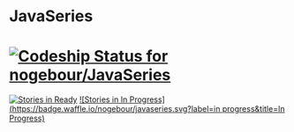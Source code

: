 JavaSeries
==========
[ ![Codeship Status for nogebour/JavaSeries](https://codeship.com/projects/814673a0-6be5-0132-e3c5-2a6beb372a36/status?branch=master)](https://codeship.com/projects/53899)
==========
[![Stories in Ready](https://badge.waffle.io/nogebour/javaseries.svg?label=ready&title=Ready)](http://waffle.io/nogebour/javaseries)
[![Stories in In Progress](https://badge.waffle.io/nogebour/javaseries.svg?label=in progress&title=In Progress)](http://waffle.io/nogebour/javaseries)
